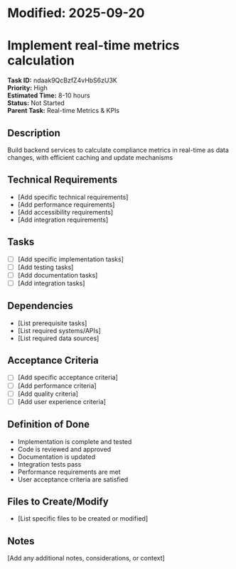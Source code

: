 # Modified: 2025-09-20

# Implement real-time metrics calculation

**Task ID:** ndaak9QcBzfZ4vHbS6zU3K  
**Priority:** High  
**Estimated Time:** 8-10 hours  
**Status:** Not Started  
**Parent Task:** Real-time Metrics & KPIs

## Description
Build backend services to calculate compliance metrics in real-time as data changes, with efficient caching and update mechanisms

## Technical Requirements
- [Add specific technical requirements]
- [Add performance requirements]
- [Add accessibility requirements]
- [Add integration requirements]

## Tasks
- [ ] [Add specific implementation tasks]
- [ ] [Add testing tasks]
- [ ] [Add documentation tasks]
- [ ] [Add integration tasks]

## Dependencies
- [List prerequisite tasks]
- [List required systems/APIs]
- [List required data sources]

## Acceptance Criteria
- [ ] [Add specific acceptance criteria]
- [ ] [Add performance criteria]
- [ ] [Add quality criteria]
- [ ] [Add user experience criteria]

## Definition of Done
- Implementation is complete and tested
- Code is reviewed and approved
- Documentation is updated
- Integration tests pass
- Performance requirements are met
- User acceptance criteria are satisfied

## Files to Create/Modify
- [List specific files to be created or modified]

## Notes
[Add any additional notes, considerations, or context]
